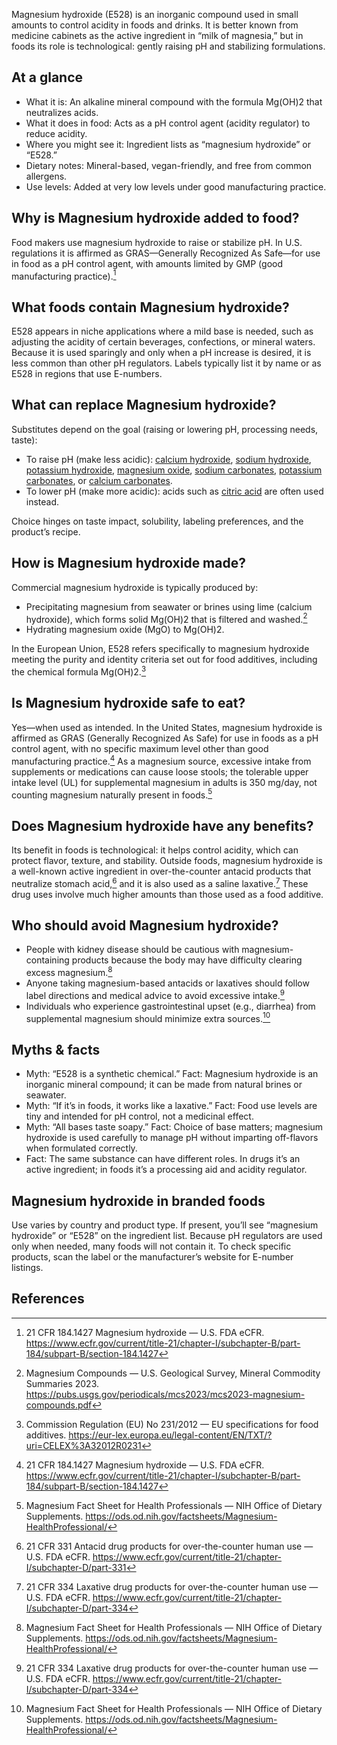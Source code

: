 Magnesium hydroxide (E528) is an inorganic compound used in small amounts to control acidity in foods and drinks. It is better known from medicine cabinets as the active ingredient in “milk of magnesia,” but in foods its role is technological: gently raising pH and stabilizing formulations. 

<!--more-->

## At a glance
- What it is: An alkaline mineral compound with the formula Mg(OH)2 that neutralizes acids.
- What it does in food: Acts as a pH control agent (acidity regulator) to reduce acidity.
- Where you might see it: Ingredient lists as “magnesium hydroxide” or “E528.”
- Dietary notes: Mineral-based, vegan-friendly, and free from common allergens.
- Use levels: Added at very low levels under good manufacturing practice.

## Why is Magnesium hydroxide added to food?
Food makers use magnesium hydroxide to raise or stabilize pH. In U.S. regulations it is affirmed as GRAS—Generally Recognized As Safe—for use in food as a pH control agent, with amounts limited by GMP (good manufacturing practice).[^1]

## What foods contain Magnesium hydroxide?
E528 appears in niche applications where a mild base is needed, such as adjusting the acidity of certain beverages, confections, or mineral waters. Because it is used sparingly and only when a pH increase is desired, it is less common than other pH regulators. Labels typically list it by name or as E528 in regions that use E-numbers.

## What can replace Magnesium hydroxide?
Substitutes depend on the goal (raising or lowering pH, processing needs, taste):
- To raise pH (make less acidic): [calcium hydroxide](/e526-calcium-hydroxide), [sodium hydroxide](/e524-sodium-hydroxide), [potassium hydroxide](/e525-potassium-hydroxide), [magnesium oxide](/e530-magnesium-oxide), [sodium carbonates](/e500-sodium-carbonates), [potassium carbonates](/e501-potassium-carbonates), or [calcium carbonates](/e170-calcium-carbonates).
- To lower pH (make more acidic): acids such as [citric acid](/e330-citric-acid) are often used instead.

Choice hinges on taste impact, solubility, labeling preferences, and the product’s recipe.

## How is Magnesium hydroxide made?
Commercial magnesium hydroxide is typically produced by:
- Precipitating magnesium from seawater or brines using lime (calcium hydroxide), which forms solid Mg(OH)2 that is filtered and washed.[^3]
- Hydrating magnesium oxide (MgO) to Mg(OH)2.

In the European Union, E528 refers specifically to magnesium hydroxide meeting the purity and identity criteria set out for food additives, including the chemical formula Mg(OH)2.[^2]

## Is Magnesium hydroxide safe to eat?
Yes—when used as intended. In the United States, magnesium hydroxide is affirmed as GRAS (Generally Recognized As Safe) for use in foods as a pH control agent, with no specific maximum level other than good manufacturing practice.[^1] As a magnesium source, excessive intake from supplements or medications can cause loose stools; the tolerable upper intake level (UL) for supplemental magnesium in adults is 350 mg/day, not counting magnesium naturally present in foods.[^6]

## Does Magnesium hydroxide have any benefits?
Its benefit in foods is technological: it helps control acidity, which can protect flavor, texture, and stability. Outside foods, magnesium hydroxide is a well-known active ingredient in over-the-counter antacid products that neutralize stomach acid,[^4] and it is also used as a saline laxative.[^5] These drug uses involve much higher amounts than those used as a food additive.

## Who should avoid Magnesium hydroxide?
- People with kidney disease should be cautious with magnesium-containing products because the body may have difficulty clearing excess magnesium.[^6]
- Anyone taking magnesium-based antacids or laxatives should follow label directions and medical advice to avoid excessive intake.[^5]
- Individuals who experience gastrointestinal upset (e.g., diarrhea) from supplemental magnesium should minimize extra sources.[^6]

## Myths & facts
- Myth: “E528 is a synthetic chemical.” Fact: Magnesium hydroxide is an inorganic mineral compound; it can be made from natural brines or seawater.
- Myth: “If it’s in foods, it works like a laxative.” Fact: Food use levels are tiny and intended for pH control, not a medicinal effect.
- Myth: “All bases taste soapy.” Fact: Choice of base matters; magnesium hydroxide is used carefully to manage pH without imparting off-flavors when formulated correctly.
- Fact: The same substance can have different roles. In drugs it’s an active ingredient; in foods it’s a processing aid and acidity regulator.

## Magnesium hydroxide in branded foods
Use varies by country and product type. If present, you’ll see “magnesium hydroxide” or “E528” on the ingredient list. Because pH regulators are used only when needed, many foods will not contain it. To check specific products, scan the label or the manufacturer’s website for E-number listings.

## References
[^1]: 21 CFR 184.1427 Magnesium hydroxide — U.S. FDA eCFR. https://www.ecfr.gov/current/title-21/chapter-I/subchapter-B/part-184/subpart-B/section-184.1427
[^2]: Commission Regulation (EU) No 231/2012 — EU specifications for food additives. https://eur-lex.europa.eu/legal-content/EN/TXT/?uri=CELEX%3A32012R0231
[^3]: Magnesium Compounds — U.S. Geological Survey, Mineral Commodity Summaries 2023. https://pubs.usgs.gov/periodicals/mcs2023/mcs2023-magnesium-compounds.pdf
[^4]: 21 CFR 331 Antacid drug products for over-the-counter human use — U.S. FDA eCFR. https://www.ecfr.gov/current/title-21/chapter-I/subchapter-D/part-331
[^5]: 21 CFR 334 Laxative drug products for over-the-counter human use — U.S. FDA eCFR. https://www.ecfr.gov/current/title-21/chapter-I/subchapter-D/part-334
[^6]: Magnesium Fact Sheet for Health Professionals — NIH Office of Dietary Supplements. https://ods.od.nih.gov/factsheets/Magnesium-HealthProfessional/
